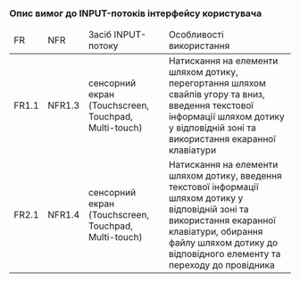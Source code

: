 ### Опис вимог до INPUT-потоків інтерфейсу користувача 

<table>
    <thead>
        <tr>
            <td>FR</td>
            <td>NFR</td>
            <td>Засіб INPUT-потоку</td>
            <td>Особливості використання</td>
        </tr>
    </thead>
    <tbody>
        <tr>
            <td>FR1.1</td>
            <td>NFR1.3</td>
            <td>сенсорний екран (Touchscreen, Touchpad, Multi-touch)</td>
            <td>Натискання на елементи шляхом дотику, перегортання шляхом свайпів угору та вниз, введення текстової інформації шляхом дотику у відповідній зоні та використання екаранної клавіатури</td>
        </tr>
        <tr>
            <td>FR2.1</td>
            <td>NFR1.4</td>
            <td>сенсорний екран (Touchscreen, Touchpad, Multi-touch)</td>
            <td>Натискання на елементи шляхом дотику, введення текстової інформації шляхом дотику у відповідній зоні та використання екаранної клавіатури, обирання файлу шляхом дотику до відповідного елементу та переходу до провідника</td>
        </tr>
    </tbody>
</table>

